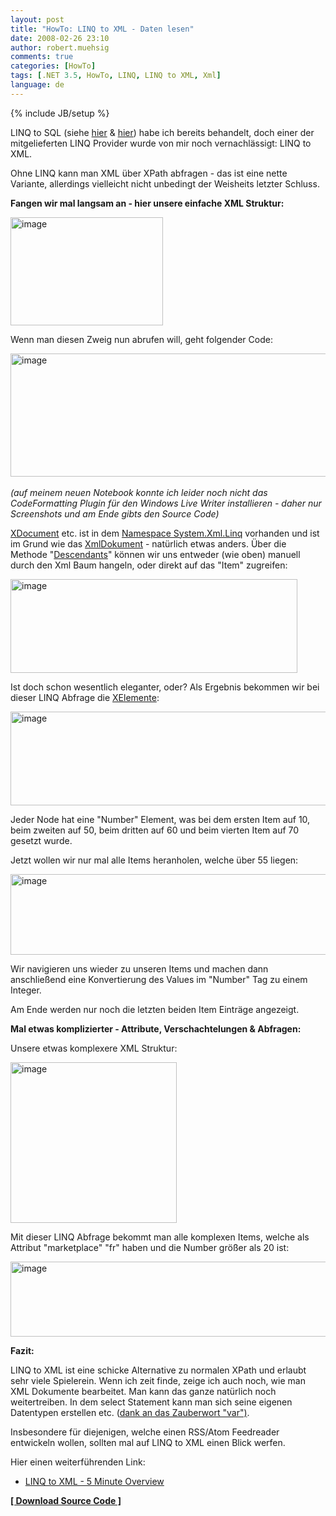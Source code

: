 ```yaml
---
layout: post
title: "HowTo: LINQ to XML - Daten lesen"
date: 2008-02-26 23:10
author: robert.muehsig
comments: true
categories: [HowTo]
tags: [.NET 3.5, HowTo, LINQ, LINQ to XML, Xml]
language: de
---
```

{% include JB/setup %}
<p>LINQ to SQL (siehe <a href="{{BASE_PATH}}/2008/01/21/howto-or-mapper-linq-to-sql-einfhrung-in-den-designer-1n-beziehungen/">hier</a> &amp; <a href="{{BASE_PATH}}/2008/01/15/howto-or-mapper-linq-to-sql-einfhrung-einfaches-manuelles-mapping/">hier</a>) habe ich bereits behandelt, doch einer der mitgelieferten LINQ Provider wurde von mir noch vernachl&#228;ssigt: LINQ to XML.</p>  <p>Ohne LINQ kann man XML &#252;ber XPath abfragen - das ist eine nette Variante, allerdings vielleicht nicht unbedingt der Weisheits letzter Schluss.</p>  <p><strong>Fangen wir mal langsam an - hier unsere einfache XML Struktur:</strong></p>  <p><a href="{{BASE_PATH}}/assets/wp-images/image284.png"><img style="border-top-width: 0px; border-left-width: 0px; border-bottom-width: 0px; border-right-width: 0px" height="173" alt="image" src="{{BASE_PATH}}/assets/wp-images/image-thumb263.png" width="244" border="0" /></a> </p>  <p> Wenn man diesen Zweig nun abrufen will, geht folgender Code:</p>  <p><a href="{{BASE_PATH}}/assets/wp-images/image285.png"><img style="border-right: 0px; border-top: 0px; border-left: 0px; border-bottom: 0px" height="197" alt="image" src="{{BASE_PATH}}/assets/wp-images/image-thumb264.png" width="818" border="0" /></a>&#160;&#160; <br /><em>(auf meinem neuen Notebook konnte ich leider noch nicht das CodeFormatting Plugin f&#252;r den Windows Live Writer installieren - daher nur Screenshots und am Ende gibts den Source Code)</em></p>  <p><a href="http://msdn2.microsoft.com/de-de/library/system.xml.linq.xdocument.xdocument.aspx">XDocument</a> etc. ist in dem <a href="http://msdn2.microsoft.com/en-us/library/system.xml.linq.aspx">Namespace System.Xml.Linq</a> vorhanden und ist im Grund wie das <a href="http://msdn2.microsoft.com/de-de/library/system.xml.xmldocument(VS.80).aspx">XmlDokument</a> - nat&#252;rlich etwas anders. &#220;ber die Methode &quot;<a href="http://msdn2.microsoft.com/en-us/library/system.xml.linq.xdocument.descendants.aspx">Descendants</a>&quot; k&#246;nnen wir uns entweder (wie oben) manuell durch den Xml Baum hangeln, oder direkt auf das &quot;Item&quot; zugreifen:</p>  <p><a href="{{BASE_PATH}}/assets/wp-emages/image286.png"><img style="border-right: 0px; border-top: 0px; border-left: 0px; border-bottom: 0px" height="150" alt="image" src="{{BASE_PATH}}/assets/wp-images/image-thumb265.png" width="459" border="0" /></a> </p>  <p>Ist doch schon wesentlich eleganter, oder? Als Ergebnis bekommen wir bei dieser LINQ Abfrage die <a href="http://msdn2.microsoft.com/en-us/library/system.xml.linq.xelement.aspx">XElemente</a>:</p>
<p><a href="{{BASE_PATH}}/assets/wp-images/image287.png"><img style="border-right: 0px; border-top: 0px; border-left: 0px; border-bottom: 0px" height="150" alt="image" src="{{BASE_PATH}}/assets/wp-images/image-thumb266.png" width="633" border="0" /></a></p>
<p>Jeder Node hat eine &quot;Number&quot; Element, was bei dem ersten Item auf 10, beim zweiten auf 50, beim dritten auf 60 und beim vierten Item auf 70 gesetzt wurde.</p>  <p>Jetzt wollen wir nur mal alle Items heranholen, welche &#252;ber 55 liegen:</p>  <p><a href="{{BASE_PATH}}/assets/wp-images/image288.png"><img style="border-right: 0px; border-top: 0px; border-left: 0px; border-bottom: 0px" height="129" alt="image" src="{{BASE_PATH}}/assets/wp-images/image-thumb267.png" width="721" border="0" /></a> </p>  <p>Wir navigieren uns wieder zu unseren Items und machen dann anschlie&#223;end eine Konvertierung des Values im &quot;Number&quot; Tag zu einem Integer.</p>  <p>Am Ende werden nur noch die letzten beiden Item Eintr&#228;ge angezeigt.</p>  <p><strong>Mal etwas komplizierter - Attribute, Verschachtelungen &amp; Abfragen:</strong></p>  <p>Unsere etwas komplexere XML Struktur:</p>  <p><a href="{{BASE_PATH}}/assets/wp-images/image289.png"><img style="border-right: 0px; border-top: 0px; border-left: 0px; border-bottom: 0px" height="257" alt="image" src="{{BASE_PATH}}/assets/wp-images/image-thumb268.png" width="266" border="0" /></a> </p>  <p>Mit dieser LINQ Abfrage bekommt man alle komplexen Items, welche als Attribut &quot;marketplace&quot; &quot;fr&quot; haben und die Number gr&#246;&#223;er als 20 ist:</p>  <p><a href="{{BASE_PATH}}/assets/wp-images/image290.png"><img style="border-right: 0px; border-top: 0px; border-left: 0px; border-bottom: 0px" height="120" alt="image" src="{{BASE_PATH}}/assets/wp-images/image-thumb269.png" width="558" border="0" /></a> </p>  <p><strong>Fazit:</strong></p>  <p>LINQ to XML ist eine schicke Alternative zu normalen XPath und erlaubt sehr viele Spielerein. Wenn ich zeit finde, zeige ich auch noch, wie man XML Dokumente bearbeitet. Man kann das ganze nat&#252;rlich noch weitertreiben. In dem select Statement kann man sich seine eigenen Datentypen erstellen etc. (<a href="{{BASE_PATH}}/2008/01/13/howto-c-30-var-keyword-und-andere-kleine-c-30-features-verstehen/">dank an das Zauberwort &quot;var&quot;)</a>.</p>  <p>Insbesondere f&#252;r diejenigen, welche einen RSS/Atom Feedreader entwickeln wollen, sollten mal auf LINQ to XML einen Blick werfen.</p>  <p>Hier einen weiterf&#252;hrenden Link:</p>  <ul>   <li><a href="http://www.hookedonlinq.com/Default.aspx?Page=LINQtoXML5MinuteOverview&amp;AspxAutoDetectCookieSupport=1">LINQ to XML - 5 Minute Overview</a></li> </ul>  <p><strong><a href="{{BASE_PATH}}/assets/files/democode/linqtoxml/linqtoxml.zip">[ Download Source Code ]</a></strong></p>
